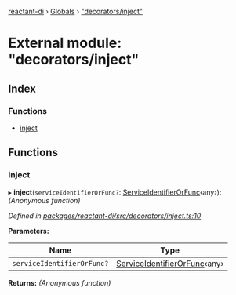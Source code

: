 [reactant-di](../README.md) › [Globals](../globals.md) › ["decorators/inject"](_decorators_inject_.md)

# External module: "decorators/inject"

## Index

### Functions

* [inject](_decorators_inject_.md#inject)

## Functions

###  inject

▸ **inject**(`serviceIdentifierOrFunc?`: [ServiceIdentifierOrFunc](_interfaces_.md#serviceidentifierorfunc)‹any›): *(Anonymous function)*

*Defined in [packages/reactant-di/src/decorators/inject.ts:10](https://github.com/unadlib/reactant/blob/222a645/packages/reactant-di/src/decorators/inject.ts#L10)*

**Parameters:**

Name | Type |
------ | ------ |
`serviceIdentifierOrFunc?` | [ServiceIdentifierOrFunc](_interfaces_.md#serviceidentifierorfunc)‹any› |

**Returns:** *(Anonymous function)*
